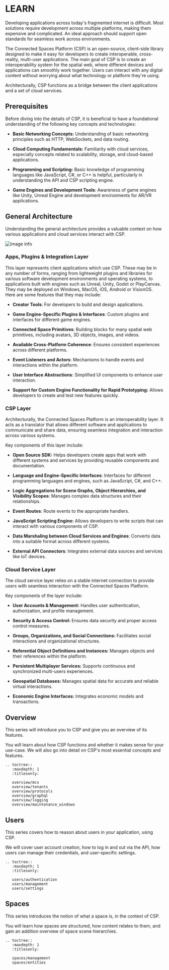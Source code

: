 # LEARN

Developing applications across today's fragmented internet is difficult. Most solutions require development across multiple platforms, making them expensive and complicated. An ideal approach should support open standards for seamless work across environments.

The Connected Spaces Platform (CSP) is an open-source, client-side library designed to make it easy for developers to create interoperable, cross-reality, multi-user applications. The main goal of CSP is to create an interoperability system for the spatial web, where different devices and applications can smoothly work together. Users can interact with any digital content without worrying about what technology or platform they're using. 

Architecturally, CSP functions as a bridge between the client applications and a set of cloud services.

## Prerequisites

Before diving into the details of CSP, it is beneficial to have a foundational understanding of the following key concepts and technologies:

* **Basic Networking Concepts:** Understanding of basic networking principles such as HTTP, WebSockets, and data routing.

* **Cloud Computing Fundamentals:** Familiarity with cloud services, especially concepts related to scalability, storage, and cloud-based applications.

* **Programming and Scripting:** Basic knowledge of programming languages like JavaScript, C\#, or C++ is helpful, particularly in understanding the API and CSP scripting engine.

* **Game Engines and Development Tools**: Awareness of game engines like Unity, Unreal Engine and development environments for AR/VR applications.

## General Architecture

Understanding the general architecture provides a valuable context on how various applications and cloud services interact with CSP.

![image info](../_static/stack.png)

### Apps, Plugins & Integration Layer

This layer represents client applications which use CSP. These may be in any number of forms, ranging from lightweight plugins and libraries for various software development environments and operating systems, to applications built with engines such as Unreal, Unity, Godot or PlayCanvas. They may be deployed on Windows, MacOS,  iOS, Android or VisionOS. Here are some features that they may include:

* **Creator Tools**: For developers to build and design applications.

* **Game Engine-Specific Plugins & Interfaces**: Custom plugins and interfaces for different game engines.

* **Connected Space Primitives**: Building blocks for many spatial web primitives, including avatars, 3D objects, images, and videos.

* **Available Cross-Platform Coherence**: Ensures consistent experiences across different platforms.

* **Event Listeners and Actors**: Mechanisms to handle events and interactions within the platform.

* **User Interface Abstractions**: Simplified UI components to enhance user interaction.

* **Support for Custom Engine Functionality for Rapid Prototyping:** Allows developers to create and test new features quickly.

### CSP Layer

Architecturally, the Connected Spaces Platform is an interoperability layer. It acts as a translator that allows different software and applications to communicate and share data, ensuring seamless integration and interaction across various systems.

Key components of this layer include:

* **Open Source SDK:** Helps developers create apps that work with different systems and services by providing reusable components and documentation.

* **Language and Engine-Specific Interfaces**: Interfaces for different programming languages and engines, such as JavaScript, C\#, and C++.

* **Logic Aggregations for Scene Graphs, Object Hierarchies, and Visibility Scopes**: Manages complex data structures and their relationships.

* **Event Routes**: Route events to the appropriate handlers.

* **JavaScript Scripting Engine:** Allows developers to write scripts that can interact with various components of CSP.

* **Data Marshaling between Cloud Services and Engines**: Converts data into a suitable format across different systems.

* **External API Connectors**: Integrates external data sources and services like IoT devices.

### Cloud Service Layer

The cloud service layer relies on a stable internet connection to provide users with seamless interaction with the Connected Spaces Platform.

Key components of the layer include:

* **User Accounts & Management:** Handles user authentication, authorization, and profile management.

* **Security & Access Control:** Ensures data security and proper access control measures.

* **Groups, Organizations, and Social Connections:** Facilitates social interactions and organizational structures.

* **Referential Object Definitions and Instances:** Manages objects and their references within the platform.

* **Persistent Multiplayer Services:** Supports continuous and synchronized multi-users experiences.

* **Geospatial Databases:** Manages spatial data for accurate and reliable virtual interactions.

* **Economic Engine Interfaces:** Integrates economic models and transactions.

## Overview

This series will introduce you to CSP and give you an overview of its features. 

You will learn about how CSP functions and whether it makes sense for your use-case. We will also go into detail on CSP's most essential concepts and features.

```eval_rst
.. toctree::
   :maxdepth: 1
   :titlesonly:

   overview/mcs
   overview/tenants
   overview/protocols
   overview/graphql
   overview/logging
   overview/maintenance_windows
```


## Users

This series covers how to reason about users in your application, using CSP.

We will cover user account creation, how to log in and out via the API, how users can manage their credentials, and user-specific settings.

```eval_rst
.. toctree::
   :maxdepth: 1
   :titlesonly:

   users/authentication
   users/management
   users/settings
```

## Spaces

This series introduces the notion of what a space is, in the context of CSP.

You will learn how spaces are structured, how content relates to them, and gain an addition overview of space scene hierarchies.

```eval_rst
.. toctree::
   :maxdepth: 1
   :titlesonly:

   spaces/management
   spaces/entities
```
